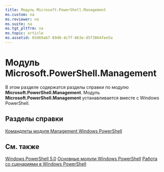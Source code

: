 ```yaml
---
title: Модуль Microsoft.PowerShell.Management
ms.custom: na
ms.reviewer: na
ms.suite: na
ms.tgt_pltfrm: na
ms.topic: article
ms.assetid: 03d69ab7-89d8-4cff-863e-d5f3864fee5a
---
```

# Модуль Microsoft.PowerShell.Management
В этом разделе содержатся разделы справки по модулю **Microsoft.PowerShell.Management**. Модуль **Microsoft.PowerShell.Management** устанавливается вместе с Windows PowerShell.

## Разделы справки
[Командлеты модуля Management Windows PowerShell](http://go.microsoft.com/fwlink/?LinkID=245862)

## См. также
[Windows PowerShell 5.0](Windows-PowerShell-5.0.md)
[Основные модули Windows PowerShell](https://technet.microsoft.com/en-us/library/4b75f1e4-f327-48f3-92ab-bf5435094d41)
[Работа со сценариями в Windows PowerShell](../../getting-started/fundamental/Scripting-with-Windows-PowerShell.md)



<!--HONumber=May16_HO2-->


